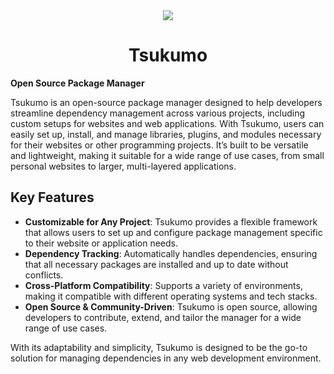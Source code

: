 <div align="center"><img src="https://giffiles.alphacoders.com/222/222022.gif"></div>
<h1 align="center">Tsukumo</h1>

**Open Source Package Manager**

Tsukumo is an open-source package manager designed to help developers streamline dependency management across various projects, including custom setups for websites and web applications. With Tsukumo, users can easily set up, install, and manage libraries, plugins, and modules necessary for their websites or other programming projects. It’s built to be versatile and lightweight, making it suitable for a wide range of use cases, from small personal websites to larger, multi-layered applications.

## Key Features

- **Customizable for Any Project**: Tsukumo provides a flexible framework that allows users to set up and configure package management specific to their website or application needs.
- **Dependency Tracking**: Automatically handles dependencies, ensuring that all necessary packages are installed and up to date without conflicts.
- **Cross-Platform Compatibility**: Supports a variety of environments, making it compatible with different operating systems and tech stacks.
- **Open Source & Community-Driven**: Tsukumo is open source, allowing developers to contribute, extend, and tailor the manager for a wide range of use cases.

With its adaptability and simplicity, Tsukumo is designed to be the go-to solution for managing dependencies in any web development environment.

